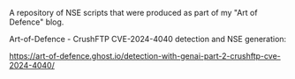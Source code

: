 A repository of NSE scripts that were produced as part of my "Art of Defence" blog.

Art-of-Defence - CrushFTP CVE-2024-4040 detection and NSE generation:

https://art-of-defence.ghost.io/detection-with-genai-part-2-crushftp-cve-2024-4040/
